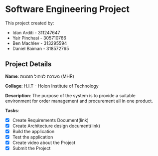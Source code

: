 # Software Engineering Project

This project created by:
* Idan Arditi - 311247647
* Yair Pinchasi - 305710766
* Ben Machlev - 313295594
* Daniel Baiman - 318572765

## Project Details
**Name**: מערכת לניהול הזמנות (MHR)

**Collage**: H.I.T - Holon Institute of Technology

**Description**: The purpose of the system is to provide a suitable environment for order management and procurement all in one product.


**Tasks**:
- [x] Create Requirements Document(link)
- [x] Create Architecture design document(link)
- [x] Build the application
- [x] Test the application
- [x] Create video about the Project
- [x] Submit the Project
